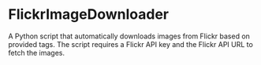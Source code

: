 # FlickrImageDownloader
A Python script that automatically downloads images from Flickr based on provided tags. The script requires a Flickr API key and the Flickr API URL to fetch the images.
